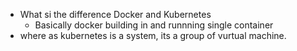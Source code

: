 - What si the difference Docker and Kubernetes
  -  Basically docker building in and runnning single container
 - where as kubernetes is a system, its a group of vurtual machine.
